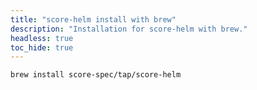 ```yaml
---
title: "score-helm install with brew"
description: "Installation for score-helm with brew."
headless: true
toc_hide: true
---
```


```bash
brew install score-spec/tap/score-helm
```
